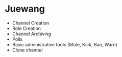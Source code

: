 # Juewang

- Channel Creation
- Role Creation
- Channel Archiving
- Polls
- Basic administrative tools (Mute, Kick, Ban, Warn)
- Clone channel
